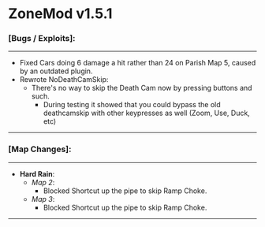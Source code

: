 # **ZoneMod v1.5.1**

### **[Bugs / Exploits]:**

---

* Fixed Cars doing 6 damage a hit rather than 24 on Parish Map 5, caused by an outdated plugin. 
* Rewrote NoDeathCamSkip:
  * There's no way to skip the Death Cam now by pressing buttons and such.
    * During testing it showed that you could bypass the old deathcamskip with other keypresses as well (Zoom, Use, Duck, etc)

---

### **[Map Changes]:**

---

* **Hard Rain**:
  * *Map 2*:
    * Blocked Shortcut up the pipe to skip Ramp Choke.
  * *Map 3*: 
    * Blocked Shortcut up the pipe to skip Ramp Choke.

---